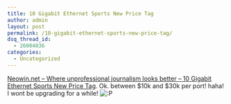 ```yaml
---
title: 10 Gigabit Ethernet Sports New Price Tag
author: admin
layout: post
permalink: /10-gigabit-ethernet-sports-new-price-tag/
dsq_thread_id:
  - 26004036
categories:
  - Uncategorized
---
```

[Neowin.net &#8211; Where unprofessional journalism looks better &#8211; 10 Gigabit Ethernet Sports New Price Tag][1]. Ok. between $10k and $30k per port! haha! I wont be upgrading for a while! <img src="http://blog.lotas-smartman.net/wp-includes/images/smilies/icon_razz.gif" alt=":P" class="wp-smiley" />

 [1]: http://www.neowin.net/comments.php?category=main&id=10094 "Neowin.net - Where unprofessional journalism looks better - 10 Gigabit Ethernet Sports New Price Tag"